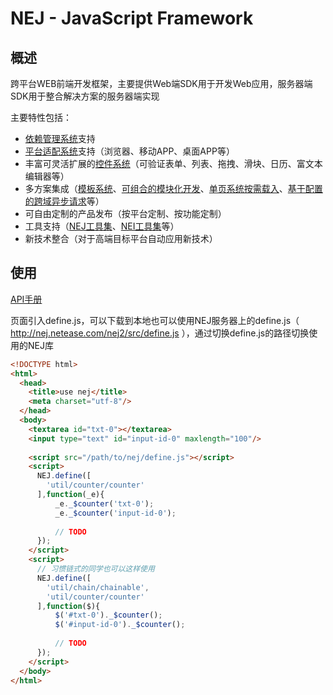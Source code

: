 # NEJ - JavaScript Framework

## 概述 

跨平台WEB前端开发框架，主要提供Web端SDK用于开发Web应用，服务器端SDK用于整合解决方案的服务器端实现

主要特性包括：

* [依赖管理系统](./doc/DEPENDENCY.md)支持 
* [平台适配系统](./doc/PLATFORM.md)支持（浏览器、移动APP、桌面APP等）
* 丰富可灵活扩展的[控件系统](./doc/WIDGET.md)（可验证表单、列表、拖拽、滑块、日历、富文本编辑器等）
* 多方案集成（[模板系统](./doc/TEMPLATE.md)、[可组合的模块化开发](./doc/DISPATCHER.md)、[单页系统按需载入](./doc/DISPATCHER.md)、[基于配置的跨域异步请求](./doc/AJAX.md)等）
* 可自由定制的产品发布（按平台定制、按功能定制）
* 工具支持（[NEJ工具集](https://github.com/genify/toolkit2)、[NEI工具集](https://github.com/genify/nei)等）
* 新技术整合（对于高端目标平台自动应用新技术）

## 使用 

[API手册](http://nej.netease.com/help/index.html)

页面引入define.js，可以下载到本地也可以使用NEJ服务器上的define.js（ http://nej.netease.com/nej2/src/define.js ），通过切换define.js的路径切换使用的NEJ库

```html
<!DOCTYPE html>
<html>
  <head>
    <title>use nej</title>
    <meta charset="utf-8"/>
  </head>
  <body>
    <textarea id="txt-0"></textarea>
    <input type="text" id="input-id-0" maxlength="100"/>
    
    <script src="/path/to/nej/define.js"></script>
    <script>
      NEJ.define([
        'util/counter/counter'
      ],function(_e){
          _e._$counter('txt-0');
          _e._$counter('input-id-0');
          
          // TODO
      });
    </script>
    <script>
      // 习惯链式的同学也可以这样使用
      NEJ.define([
        'util/chain/chainable',
        'util/counter/counter'
      ],function($){
          $('#txt-0')._$counter();
          $('#input-id-0')._$counter();
          
          // TODO
      });
    </script>
  </body>
</html>
```
